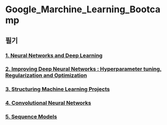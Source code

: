 # Google_Marchine_Learning_Bootcamp


## 필기  


[1. Neural Networks and Deep Learning]: https://github.com/daehoon12/Google_Marchine_Learning_Bootcamp/tree/master/Deep%20Learning%20Specialization/1.%20Neural%20Networks%20and%20Deep%20Learning  

### [1. Neural Networks and Deep Learning]   


[2. Improving Deep Neural Networks : Hyperparameter tuning, Regularization and Optimization]: https://github.com/daehoon12/Google_Marchine_Learning_Bootcamp/tree/master/Deep%20Learning%20Specialization/2.%20Improving%20Deep%20Neural%20Networks%20%3B%20Hyperparameter%20tuning%2C%20Regularization%20and%20Optimization  

### [2. Improving Deep Neural Networks : Hyperparameter tuning, Regularization and Optimization]  


[3. Structuring Machine Learning Projects]: https://github.com/daehoon12/Google_Marchine_Learning_Bootcamp/tree/master/Deep%20Learning%20Specialization/3.%20Structuring%20Machine%20Learning%20Projects  

### [3. Structuring Machine Learning Projects]   


[4. Convolutional Neural Networks]: https://github.com/daehoon12/Google_Marchine_Learning_Bootcamp/tree/master/Deep%20Learning%20Specialization/4.%20Convolutional%20Neural%20Networks  

### [4. Convolutional Neural Networks]  


[5. Sequence Models]: https://github.com/daehoon12/Google_Marchine_Learning_Bootcamp/tree/master/Deep%20Learning%20Specialization/1.%20Neural%20Networks%20and%20Deep%20Learning    

### [5. Sequence Models]  
